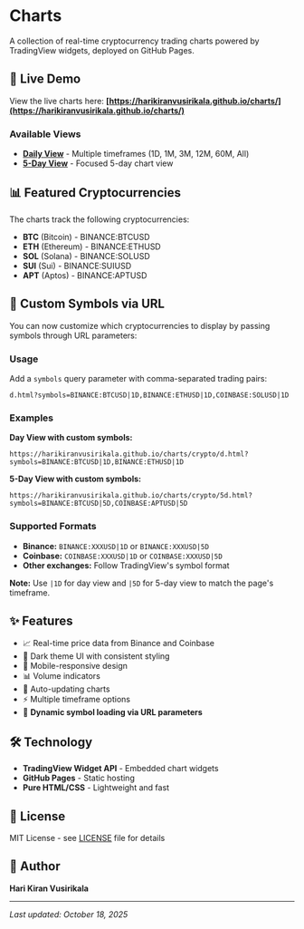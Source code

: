 # Charts

A collection of real-time cryptocurrency trading charts powered by TradingView widgets, deployed on GitHub Pages.

## 🚀 Live Demo

View the live charts here: **[https://harikiranvusirikala.github.io/charts/](https://harikiranvusirikala.github.io/charts/)**

### Available Views

- **[Daily View](https://harikiranvusirikala.github.io/charts/crypto/1.html)** - Multiple timeframes (1D, 1M, 3M, 12M, 60M, All)
- **[5-Day View](https://harikiranvusirikala.github.io/charts/crypto/5.html)** - Focused 5-day chart view

## 📊 Featured Cryptocurrencies

The charts track the following cryptocurrencies:

- **BTC** (Bitcoin) - BINANCE:BTCUSD
- **ETH** (Ethereum) - BINANCE:ETHUSD
- **SOL** (Solana) - BINANCE:SOLUSD
- **SUI** (Sui) - BINANCE:SUIUSD
- **APT** (Aptos) - BINANCE:APTUSD
## 🎯 Custom Symbols via URL

You can now customize which cryptocurrencies to display by passing symbols through URL parameters:

### Usage

Add a `symbols` query parameter with comma-separated trading pairs:

```
d.html?symbols=BINANCE:BTCUSD|1D,BINANCE:ETHUSD|1D,COINBASE:SOLUSD|1D
```

### Examples

**Day View with custom symbols:**
```
https://harikiranvusirikala.github.io/charts/crypto/d.html?symbols=BINANCE:BTCUSD|1D,BINANCE:ETHUSD|1D
```

**5-Day View with custom symbols:**
```
https://harikiranvusirikala.github.io/charts/crypto/5d.html?symbols=BINANCE:BTCUSD|5D,COINBASE:APTUSD|5D
```

### Supported Formats

- **Binance:** `BINANCE:XXXUSD|1D` or `BINANCE:XXXUSD|5D`
- **Coinbase:** `COINBASE:XXXUSD|1D` or `COINBASE:XXXUSD|5D`
- **Other exchanges:** Follow TradingView's symbol format

**Note:** Use `|1D` for day view and `|5D` for 5-day view to match the page's timeframe.

## ✨ Features

- 📈 Real-time price data from Binance and Coinbase
- 🎨 Dark theme UI with consistent styling
- 📱 Mobile-responsive design
- 📊 Volume indicators
- 🔄 Auto-updating charts
- ⚡ Multiple timeframe options
- 🔗 **Dynamic symbol loading via URL parameters**

## 🛠️ Technology

- **TradingView Widget API** - Embedded chart widgets
- **GitHub Pages** - Static hosting
- **Pure HTML/CSS** - Lightweight and fast

## 📝 License

MIT License - see [LICENSE](LICENSE) file for details

## 👤 Author

**Hari Kiran Vusirikala**

---

*Last updated: October 18, 2025*